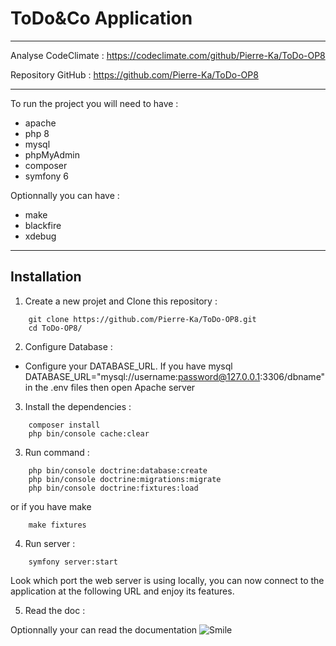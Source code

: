 # ToDo&Co Application
***
Analyse CodeClimate :
https://codeclimate.com/github/Pierre-Ka/ToDo-OP8

Repository GitHub :
https://github.com/Pierre-Ka/ToDo-OP8
***
To run the project you will need to have :
* apache
* php 8
* mysql
* phpMyAdmin
* composer
* symfony 6

Optionnally you can have :
* make
* blackfire
* xdebug
***
## Installation
1. Create a new projet and Clone this repository :
```
    git clone https://github.com/Pierre-Ka/ToDo-OP8.git
    cd ToDo-OP8/
```
2. Configure Database :
* Configure your DATABASE_URL. If you have mysql DATABASE_URL="mysql://username:password@127.0.0.1:3306/dbname" in the .env files then open Apache server
3. Install the dependencies :
```
    composer install
    php bin/console cache:clear
```
3. Run command :
```
    php bin/console doctrine:database:create
    php bin/console doctrine:migrations:migrate
    php bin/console doctrine:fixtures:load
```
or if you have make
```
    make fixtures
```

4. Run server :
```
    symfony server:start
```

Look which port the web server is using locally,
you can now connect to the application at the following URL and enjoy its features.

5. Read the doc :

Optionnally your can read the documentation
![Smile](https://www.freepngimg.com/download/face/73751-emoticon-smiley-face-wink-mouth-smile.png)
